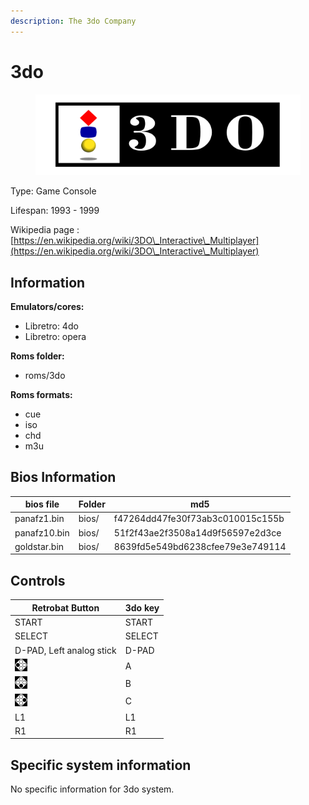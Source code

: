 ```yaml
---
description: The 3do Company
---
```


# 3do

<figure><img src="../.gitbook/assets/3do.svg" alt=""><figcaption></figcaption></figure>

Type: Game Console

Lifespan: 1993 - 1999

Wikipedia page : [https://en.wikipedia.org/wiki/3DO\_Interactive\_Multiplayer](https://en.wikipedia.org/wiki/3DO\_Interactive\_Multiplayer)

## Information

**Emulators/cores:**

* Libretro: 4do
* Libretro: opera

**Roms folder:**

* roms/3do

**Roms formats:**

* cue
* iso
* chd
* m3u

## Bios Information

| bios file    | Folder | md5                              |
| ------------ | ------ | -------------------------------- |
| panafz1.bin  | bios/  | f47264dd47fe30f73ab3c010015c155b |
| panafz10.bin | bios/  | 51f2f43ae2f3508a14d9f56597e2d3ce |
| goldstar.bin | bios/  | 8639fd5e549bd6238cfee79e3e749114 |

## Controls

| Retrobat Button                         | 3do key |
| --------------------------------------- | ------- |
| START                                   | START   |
| SELECT                                  | SELECT  |
| D-PAD, Left analog stick                | D-PAD   |
| ![](<../.gitbook/assets/image (2).png>) | A       |
| ![](<../.gitbook/assets/image (1).png>) | B       |
| ![](../.gitbook/assets/image.png)       | C       |
| L1                                      | L1      |
| R1                                      | R1      |

## Specific system information

No specific information for 3do system.
